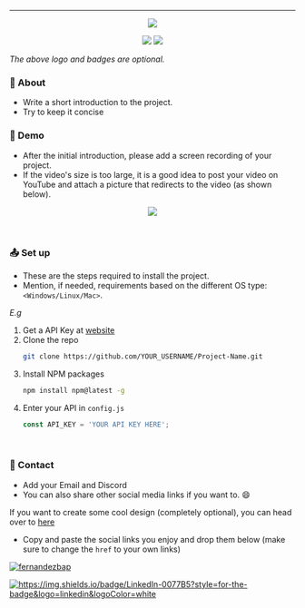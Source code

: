---


<p align="center">
    <!--     You can add your logo here -->
    <img src="https://www.amug.com/wp-content/uploads/2016/09/you-logo-here-300x106.png" />
</p>
<p align="center">
  <!-- You can add your badges here -->
  <!-- If you have never added badges, head over to https://img.shields.io/badges/static-badge, follow the instructions and generate URL links to add below -->
  <img src="https://img.shields.io/badge/npm-v.0.21.0-red"  />
  <img src="https://img.shields.io/badge/LICENSE-MIT-green"  />
</p>

_The above logo and badges are optional._

### :star2: About
- Write a short introduction to the project.
- Try to keep it concise 


###  :movie_camera: Demo
- After the initial introduction, please add a screen recording of your project.
- If the video's size is too large, it is a good idea to post your video on YouTube and attach a picture that redirects to the video (as shown below).

<p align="center">
    <a href="https://youtu.be">
        <img src="https://private-user-images.githubusercontent.com/83458751/286227027-bd7c3b93-0c32-4fdf-bf6d-01d6114633ad.png"/>
    </a>
</p>


$~$

###  :outbox_tray: Set up
- These are the steps required to install the project.
- Mention, if needed, requirements based on the different OS type: `<Windows/Linux/Mac>`.

_E.g_

1. Get a API Key at [website](example.com)
2. Clone the repo
   ```sh
   git clone https://github.com/YOUR_USERNAME/Project-Name.git
   ```
3. Install NPM packages
   ```sh
   npm install npm@latest -g
   ```
4. Enter your API in `config.js`
   ```js
   const API_KEY = 'YOUR API KEY HERE';
   ```

$~$

### :email: Contact 
- Add your Email and Discord
- You can also share other social media links if you want to. 😄

If you want to create some cool design (completely optional), you can head over to [here](https://github.com/alexandresanlim/Badges4-README.md-Profile#-social-)
  * Copy and paste the social links you enjoy and drop them below (make sure to change the `href` to your own links)

<p align="left">
<a href="https://twitter.com/fernandezbap" target="blank"><img align="center" src="https://img.shields.io/badge/X-000000?style=for-the-badge&logo=x&logoColor=white" alt="fernandezbap" /></a>
</p>
<p align="left">
<a href="https://www.linkedin.com/in/baptiste-fernandez-%E5%B0%8F%E7%99%BD-0a958630/" target="blank"><img src="https://img.shields.io/badge/LinkedIn-0077B5?style=for-the-badge&logo=linkedin&logoColor=white" alt="https://img.shields.io/badge/LinkedIn-0077B5?style=for-the-badge&logo=linkedin&logoColor=white"  /></a>
</p>




